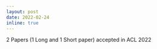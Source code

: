 ```yaml
---
layout: post
date: 2022-02-24 
inline: true
---
```

2 Papers (1 Long and 1 Short paper) accepted in ACL 2022 
